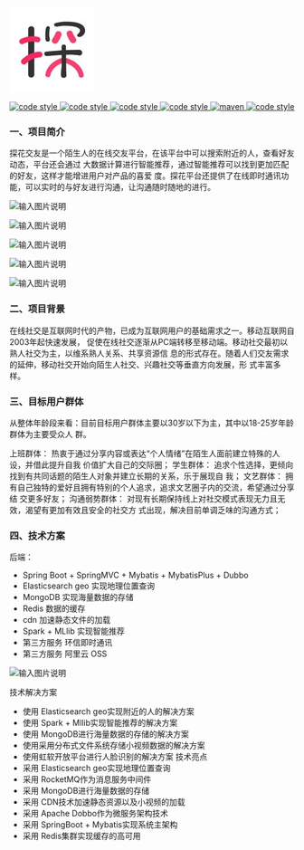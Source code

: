 ![](th.jpg)

<p align="center">
  <a href="https://gitee.com/itxinfei">
    <img alt="code style" src="https://img.shields.io/badge/心飞为你飞-https%3A%2F%2Fgitee.com%2Fitxinfei-green">
  </a> 
  <a href="https://qm.qq.com/cgi-bin/qm/qr?k=9yLlyD1dRBL97xmBKw43zRt0-6xg8ohb&jump_from=webapi">
    <img alt="code style" src="https://img.shields.io/badge/QQ群-863662849-red">
  </a> 
  <a href="http://mail.qq.com/cgi-bin/qm_share?t=qm_mailme&email=f0hLSE9OTkdHTT8ODlEcEBI">
    <img alt="code style" src="https://img.shields.io/badge/mail-747011882@qq.com-red">
  </a> 

  <a href=" ">
    <img alt="code style" src="https://img.shields.io/badge/JDK-1.8%2B-brightgreen">
  </a> 
  <a href=" ">
    <img alt="maven" src="https://img.shields.io/badge/maven-3.6.3%2B-yellowgreen">
  </a>
  <a href=" ">
    <img alt="code style" src="https://img.shields.io/badge/license-Apache-green">
  </a> 
</p>

### 一、项目简介
探花交友是一个陌生人的在线交友平台，在该平台中可以搜索附近的人，查看好友动态，平台还会通过
大数据计算进行智能推荐，通过智能推荐可以找到更加匹配的好友，这样才能增进用户对产品的喜爱
度。探花平台还提供了在线即时通讯功能，可以实时的与好友进行沟通，让沟通随时随地的进行。

![输入图片说明](https://images.gitee.com/uploads/images/2020/1221/130407_27f60ec2_800553.png "屏幕截图.png")

![输入图片说明](https://images.gitee.com/uploads/images/2020/1221/130320_6dabbd99_800553.png "屏幕截图.png")

![输入图片说明](https://images.gitee.com/uploads/images/2020/1221/130330_5cefb9f4_800553.png "屏幕截图.png")

![输入图片说明](https://images.gitee.com/uploads/images/2020/1221/130338_6b84078e_800553.png "屏幕截图.png")

![输入图片说明](https://images.gitee.com/uploads/images/2020/1221/130435_3e2c1914_800553.png "屏幕截图.png")


### 二、项目背景
在线社交是互联网时代的产物，已成为互联网用户的基础需求之一。移动互联网自2003年起快速发展，
促使在线社交逐渐从PC端转移至移动端。移动社交最初以熟人社交为主，以维系熟人关系、共享资源信
息的形式存在。随着人们交友需求的延伸，移动社交开始向陌生人社交、兴趣社交等垂直方向发展，形
式丰富多样。

### 三、目标用户群体
从整体年龄段来看：目前目标用户群体主要以30岁以下为主，其中以18-25岁年龄群体为主要受众人
群。

上班群体： 热衷于通过分享内容或表达“个人情绪”在陌生人面前建立特殊的人设，并借此提升自我
价值扩大自己的交际圈；
学生群体： 追求个性选择，更倾向找到有共同话题的陌生人对象并建立长期的关系，乐于展现自
我；
文艺群体： 拥有自己独特的爱好且拥有特别的个人追求，追求文艺圈子内的交流，希望通过分享结
交更多好友；
沟通弱势群体： 对现有长期保持线上对社交模式表现无力且无效，渴望有更加有效且安全的社交方
式出现，解决目前单调乏味的沟通方式；

### 四、技术方案
后端：
- Spring Boot + SpringMVC + Mybatis + MybatisPlus + Dubbo
- Elasticsearch geo 实现地理位置查询
- MongoDB 实现海量数据的存储
- Redis 数据的缓存
- cdn 加速静态文件的加载
- Spark + MLlib 实现智能推荐
- 第三方服务 环信即时通讯
- 第三方服务 阿里云 OSS

![输入图片说明](https://images.gitee.com/uploads/images/2020/1221/130130_ee91cb12_800553.png "屏幕截图.png")

技术解决方案
- 使用 Elasticsearch geo实现附近的人的解决方案
- 使用 Spark + Mllib实现智能推荐的解决方案
- 使用 MongoDB进行海量数据的存储的解决方案
- 使用采用分布式文件系统存储小视频数据的解决方案
- 使用虹软开放平台进行人脸识别的解决方案
技术亮点
- 采用 Elasticsearch geo实现地理位置查询
- 采用 RocketMQ作为消息服务中间件
- 采用 MongoDB进行海量数据的存储
- 采用 CDN技术加速静态资源以及小视频的加载
- 采用 Apache Dobbo作为微服务架构技术
- 采用 SpringBoot + Mybatis实现系统主架构
- 采用 Redis集群实现缓存的高可用